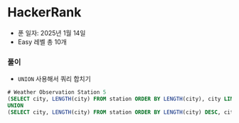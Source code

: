 # HackerRank 

- 푼 일자: 2025년 1월 14일 
- Easy 레벨 총 10개

### 풀이

- `UNION` 사용해서 쿼리 합치기

```sql
# Weather Observation Station 5
(SELECT city, LENGTH(city) FROM station ORDER BY LENGTH(city), city LIMIT 1)
UNION
(SELECT city, LENGTH(city) FROM station ORDER BY LENGTH(city) DESC, city LIMIT 1);
```